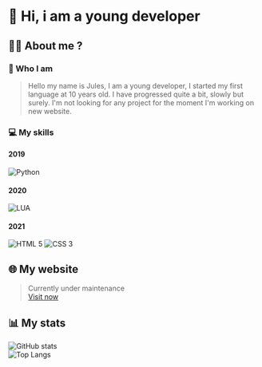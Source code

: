 # 👋 Hi, i am a young developer


## 🙋‍♂️ About me ?

### 👀 Who I am
> Hello my name is Jules, I am a young developer, I started my first language at 10 years old. I have progressed quite a bit, slowly but surely.
I'm not looking for any project for the moment I'm working on new website.

### 💻 My skills

#### 2019
![Python](https://img.shields.io/badge/Python-FFD43B?style=for-the-badge&logo=python&logoColor=blue)

#### 2020
![LUA](https://img.shields.io/badge/Lua-2C2D72?style=for-the-badge&logo=lua&logoColor=white)

#### 2021
![HTML 5](https://img.shields.io/badge/HTML5-E34F26?style=for-the-badge&logo=html5&logoColor=white)
![CSS 3](https://img.shields.io/badge/CSS3-1572B6?style=for-the-badge&logo=css3&logoColor=white)

## 🌐 My website
> Currently under maintenance
> <br>
> <a href=https://oural.tech>Visit now</a>


## 📊 My stats

![GitHub stats](https://github-readme-stats.vercel.app/api?username=Oural1206&show_icons=true&count_private=true&hide=stars,contribs&theme=github_dark)
<br>
![Top Langs](https://github-readme-stats.vercel.app/api/top-langs/?username=Oural1206&layout=compact&theme=github_dark)
